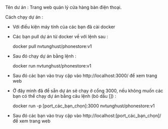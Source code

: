 Tên dư án : Trang web quản lý cửa hàng bàn điện thoại.

Cách chạy dự án :

* Với điều kiện máy tính của các bạn đã cài docker

- Các bạn pull dự án từ docker về với lệnh sau : 

   docker pull nvtunghust/phonestore:v1

- Sau đó chạy dự án bằng lệnh :

  docker run nvtunghust/phonestore:v1 

- Sau đó các bạn vào truy cập vào http://localhost:3000/ để xem trang web

- Ở đây mình đã để sẵn dự án sẽ chạy ở cổng 3000, nếu không muốn các bạn có thể chạy dự án bằng câu lệnh (bỏ dấu []) : 
  
  docker run -p [port_các_bạn_chọn]:3000 nvtunghust/phonestore:v1 

- Sau đó các bạn vào truy cập vào http://localhost:[port_các_bạn_chọn]/ để xem trang web